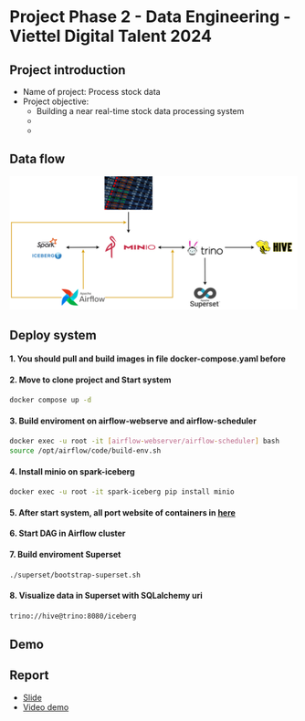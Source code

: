 # Project Phase 2 - Data Engineering - Viettel Digital Talent 2024

## Project introduction
<ul>
  <li>Name of project: Process stock data</li>
  <li>Project objective:
    <ul>
      <li>Building a near real-time stock data processing system</li>
      <li></li>
      <li></li>
    </ul>
  </li>
</ul>

## Data flow
  <img src="https://github.com/Tran-Ngoc-Bao/Process_Stock_Data/blob/master/pictures/system.png">

## Deploy system
#### 1. You should pull and build images in file docker-compose.yaml before

#### 2. Move to clone project and Start system
  
```sh
docker compose up -d
```

#### 3. Build enviroment on airflow-webserve and airflow-scheduler

```sh
docker exec -u root -it [airflow-webserver/airflow-scheduler] bash 
source /opt/airflow/code/build-env.sh
```

#### 4. Install minio on spark-iceberg

```sh
docker exec -u root -it spark-iceberg pip install minio
```

#### 5. After start system, all port website of containers in <a href="https://github.com/Tran-Ngoc-Bao/Process_Stock_Data/blob/master/port.txt">here</a>

#### 6. Start DAG in Airflow cluster

#### 7. Build enviroment Superset
```sh
./superset/bootstrap-superset.sh
```
  
#### 8. Visualize data in Superset with SQLalchemy uri
```sh
trino://hive@trino:8080/iceberg
```

## Demo


## Report
<ul>
  <li><a href="https://github.com/Tran-Ngoc-Bao/Process_Stock_Data/blob/master/pictures/slide.pptx">Slide</a></li>
  <li><a href="https://github.com/Tran-Ngoc-Bao/Process_Stock_Data/blob/master/pictures/demo.mp4">Video demo</a></li>
</ul>
